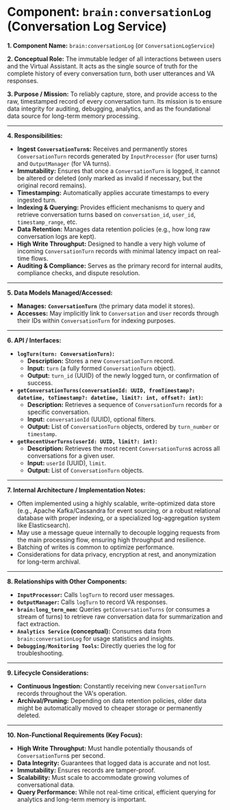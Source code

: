 # Component: `brain:conversationLog` (Conversation Log Service)

**1. Component Name:** `brain:conversationLog` (or `ConversationLogService`)

**2. Conceptual Role:** The immutable ledger of all interactions between users and the Virtual Assistant. It acts as the single source of truth for the complete history of every conversation turn, both user utterances and VA responses.

**3. Purpose / Mission:**
To reliably capture, store, and provide access to the raw, timestamped record of every conversation turn. Its mission is to ensure data integrity for auditing, debugging, analytics, and as the foundational data source for long-term memory processing.

---

**4. Responsibilities:**

* **Ingest `ConversationTurn`s:** Receives and permanently stores `ConversationTurn` records generated by `InputProcessor` (for user turns) and `OutputManager` (for VA turns).
* **Immutability:** Ensures that once a `ConversationTurn` is logged, it cannot be altered or deleted (only marked as invalid if necessary, but the original record remains).
* **Timestamping:** Automatically applies accurate timestamps to every ingested turn.
* **Indexing & Querying:** Provides efficient mechanisms to query and retrieve conversation turns based on `conversation_id`, `user_id`, `timestamp_range`, etc.
* **Data Retention:** Manages data retention policies (e.g., how long raw conversation logs are kept).
* **High Write Throughput:** Designed to handle a very high volume of incoming `ConversationTurn` records with minimal latency impact on real-time flows.
* **Auditing & Compliance:** Serves as the primary record for internal audits, compliance checks, and dispute resolution.

---

**5. Data Models Managed/Accessed:**

* **Manages:** **`ConversationTurn`** (the primary data model it stores).
* **Accesses:** May implicitly link to `Conversation` and `User` records through their IDs within `ConversationTurn` for indexing purposes.

---

**6. API / Interfaces:**

* **`logTurn(turn: ConversationTurn)`:**
    * **Description:** Stores a new `ConversationTurn` record.
    * **Input:** `turn` (a fully formed `ConversationTurn` object).
    * **Output:** `turn_id` (UUID) of the newly logged turn, or confirmation of success.
* **`getConversationTurns(conversationId: UUID, fromTimestamp?: datetime, toTimestamp?: datetime, limit?: int, offset?: int)`:**
    * **Description:** Retrieves a sequence of `ConversationTurn` records for a specific conversation.
    * **Input:** `conversationId` (UUID), optional filters.
    * **Output:** List of `ConversationTurn` objects, ordered by `turn_number` or `timestamp`.
* **`getRecentUserTurns(userId: UUID, limit?: int)`:**
    * **Description:** Retrieves the most recent `ConversationTurn`s across all conversations for a given user.
    * **Input:** `userId` (UUID), `limit`.
    * **Output:** List of `ConversationTurn` objects.

---

**7. Internal Architecture / Implementation Notes:**

* Often implemented using a highly scalable, write-optimized data store (e.g., Apache Kafka/Cassandra for event sourcing, or a robust relational database with proper indexing, or a specialized log-aggregation system like Elasticsearch).
* May use a message queue internally to decouple logging requests from the main processing flow, ensuring high throughput and resilience.
* Batching of writes is common to optimize performance.
* Considerations for data privacy, encryption at rest, and anonymization for long-term archival.

---

**8. Relationships with Other Components:**

* **`InputProcessor`:** Calls `logTurn` to record user messages.
* **`OutputManager`:** Calls `logTurn` to record VA responses.
* **`brain:long_term_mem`:** Queries `getConversationTurns` (or consumes a stream of turns) to retrieve raw conversation data for summarization and fact extraction.
* **`Analytics Service` (conceptual):** Consumes data from `brain:conversationLog` for usage statistics and insights.
* **`Debugging/Monitoring Tools`:** Directly queries the log for troubleshooting.

---

**9. Lifecycle Considerations:**

* **Continuous Ingestion:** Constantly receiving new `ConversationTurn` records throughout the VA's operation.
* **Archival/Pruning:** Depending on data retention policies, older data might be automatically moved to cheaper storage or permanently deleted.

---

**10. Non-Functional Requirements (Key Focus):**

* **High Write Throughput:** Must handle potentially thousands of `ConversationTurn`s per second.
* **Data Integrity:** Guarantees that logged data is accurate and not lost.
* **Immutability:** Ensures records are tamper-proof.
* **Scalability:** Must scale to accommodate growing volumes of conversational data.
* **Query Performance:** While not real-time critical, efficient querying for analytics and long-term memory is important.